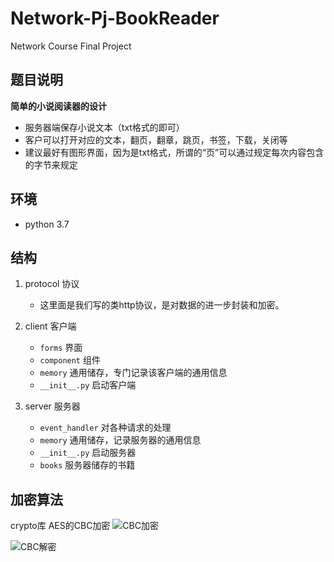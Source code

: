 # Network-Pj-BookReader
Network Course Final Project  

## 题目说明
**简单的小说阅读器的设计**

- 服务器端保存小说文本（txt格式的即可）
- 客户可以打开对应的文本，翻页，翻章，跳页，书签，下载，关闭等
- 建议最好有图形界面，因为是txt格式，所谓的“页”可以通过规定每次内容包含的字节来规定

## 环境
- python 3.7


## 结构
1. protocol 协议
    - 这里面是我们写的类http协议，是对数据的进一步封装和加密。

2. client 客户端
    - `forms` 界面
    - `component` 组件
    - `memory` 通用储存，专门记录该客户端的通用信息
    - `__init__.py` 启动客户端

3. server 服务器
    - `event_handler` 对各种请求的处理
    - `memory` 通用储存，记录服务器的通用信息
    - `__init__.py` 启动服务器
    - `books` 服务器储存的书籍


## 加密算法
crypto库 AES的CBC加密
![CBC加密](https://upload-images.jianshu.io/upload_images/4489364-56f2d5b6aa5201b7.png)

![CBC解密](https://upload-images.jianshu.io/upload_images/4489364-3568e52e89616ec5.png)
